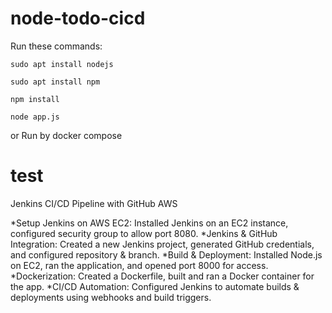 # node-todo-cicd

Run these commands:


`sudo apt install nodejs`


`sudo apt install npm`


`npm install`

`node app.js`

or Run by docker compose

test
========================================================================================
Jenkins CI/CD Pipeline with GitHub AWS

*Setup Jenkins on AWS EC2: Installed Jenkins on an EC2 instance, configured security group to allow port 8080.
*Jenkins & GitHub Integration: Created a new Jenkins project, generated GitHub credentials, and configured repository & branch.
*Build & Deployment: Installed Node.js on EC2, ran the application, and opened port 8000 for access.
*Dockerization: Created a Dockerfile, built and ran a Docker container for the app.
*CI/CD Automation: Configured Jenkins to automate builds & deployments using webhooks and build triggers.

